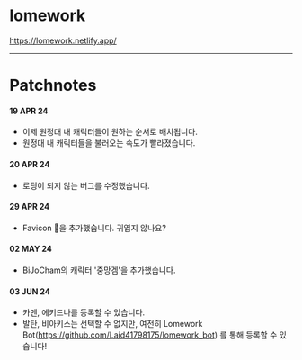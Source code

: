 # lomework

https://lomework.netlify.app/

--- 

# Patchnotes   
#### 19 APR 24
 - 이제 원정대 내 캐릭터들이 원하는 순서로 배치됩니다.
 - 원정대 내 캐릭터들을 불러오는 속도가 빨라졌습니다.
#### 20 APR 24
 - 로딩이 되지 않는 버그를 수정했습니다.
#### 29 APR 24
 - Favicon 🦕을 추가했습니다. 귀엽지 않나요?
#### 02 MAY 24
 - BiJoCham의 캐릭터 '중망겜'을 추가했습니다.
#### 03 JUN 24
 - 카멘, 에키드나를 등록할 수 있습니다.
 - 발탄, 비아키스는 선택할 수 없지만, 여전히 Lomework Bot(https://github.com/Laid41798175/lomework_bot) 를 통해 등록할 수 있습니다!